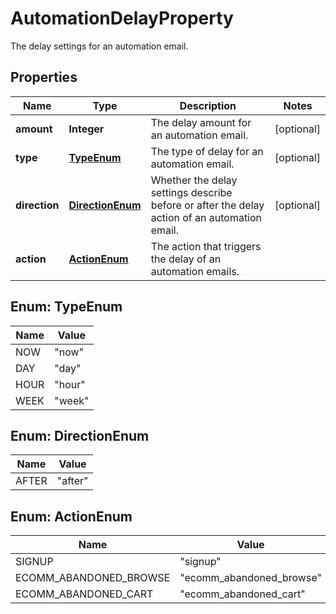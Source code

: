 

# AutomationDelayProperty

The delay settings for an automation email.

## Properties

| Name | Type | Description | Notes |
|------------ | ------------- | ------------- | -------------|
|**amount** | **Integer** | The delay amount for an automation email. |  [optional] |
|**type** | [**TypeEnum**](#TypeEnum) | The type of delay for an automation email. |  [optional] |
|**direction** | [**DirectionEnum**](#DirectionEnum) | Whether the delay settings describe before or after the delay action of an automation email. |  [optional] |
|**action** | [**ActionEnum**](#ActionEnum) | The action that triggers the delay of an automation emails. |  |



## Enum: TypeEnum

| Name | Value |
|---- | -----|
| NOW | &quot;now&quot; |
| DAY | &quot;day&quot; |
| HOUR | &quot;hour&quot; |
| WEEK | &quot;week&quot; |



## Enum: DirectionEnum

| Name | Value |
|---- | -----|
| AFTER | &quot;after&quot; |



## Enum: ActionEnum

| Name | Value |
|---- | -----|
| SIGNUP | &quot;signup&quot; |
| ECOMM_ABANDONED_BROWSE | &quot;ecomm_abandoned_browse&quot; |
| ECOMM_ABANDONED_CART | &quot;ecomm_abandoned_cart&quot; |



